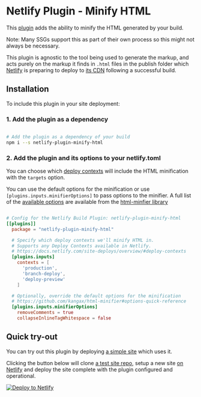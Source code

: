 # Netlify Plugin - Minify HTML

This [plugin](https://www.netlify.com/build/plugins-beta?utm_source=github&utm_medium=plugin-htmlminifier-pnh&utm_campaign=devex) adds the ability to minify the HTML generated by your build.

Note: Many SSGs support this as part of their own process so this might not always be necessary.

This plugin is agnostic to the tool being used to generate the markup, and acts purely on the markup it finds in `.html` files in the publish folder which [Netlify](https://www.netlify.com?utm_source=github&utm_medium=plugin-htmlminifier-pnh&utm_campaign=devex) is preparing to deploy to [its CDN](https://www.netlify.com/products/edge/?utm_source=github&utm_medium=pluginhtmlminifier-pnh&utm_campaign=devex) following a successful build.

## Installation

To include this plugin in your site deployment:


### 1. Add the plugin as a dependency

```bash

# Add the plugin as a dependency of your build
npm i --s netlify-plugin-minify-html

```


### 2. Add the plugin and its options to your netlify.toml

You can choose which [deploy contexts](https://docs.netlify.com/site-deploys/overview/?utm_source=github&utm_medium=plugin-htmlminfier-pnh&utm_campaign=devex#deploy-contexts) will include the HTML minification with the `targets` option.

You can use the default options for the minification or use `[plugins.inputs.minifierOptions]` to pass options to the minifier. A full list of the [available options](https://www.npmjs.com/package/html-minifier#options-quick-reference) are available from the [html-minfier library](https://www.npmjs.com/package/html-minifier)

```toml

# Config for the Netlify Build Plugin: netlify-plugin-minify-html
[[plugins]]
  package = "netlify-plugin-minify-html"

  # Specify which deploy contexts we'll minify HTML in.
  # Supports any Deploy Contexts available in Netlify.
  # https://docs.netlify.com/site-deploys/overview/#deploy-contexts
  [plugins.inputs]
    contexts = [
      'production',
      'branch-deploy',
      'deploy-preview'
    ]

  # Optionally, override the default options for the minification
  # https://github.com/kangax/html-minifier#options-quick-reference
  [plugins.inputs.minifierOptions]
    removeComments = true
    collapseInlineTagWhitespace = false

```

## Quick try-out

You can try out this plugin by deploying [a simple site](https://test-plugin-html-minifer.netlify.app/) which uses it.

Clicking the button below will clone [a test site repo](https://github.com/philhawksworth/test-site-netlify-plugin-minify-html), setup a new site [on Netlify](https://netlify.com?utm_source=github&utm_medium=plugin-htmlminifier-pnh&utm_campaign=devex) and deploy the site complete with the plugin configured and operational.

[![Deploy to Netlify](https://www.netlify.com/img/deploy/button.svg)](https://app.netlify.com/start/deploy?repository=https://github.com/philhawksworth/test-site-netlify-plugin-minify-html)
